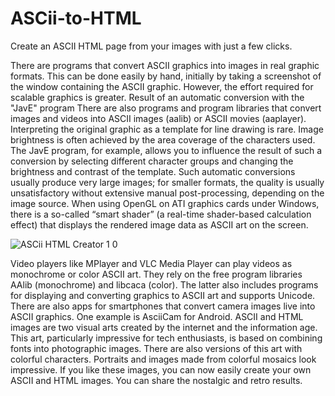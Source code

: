 # ASCii-to-HTML

Create an ASCII HTML page from your images with just a few clicks.

There are programs that convert ASCII graphics into images in real graphic formats. This can be done easily by hand, initially by taking a screenshot of the window containing the ASCII graphic. However, the effort required for scalable graphics is greater.
Result of an automatic conversion with the "JavE" program
There are also programs and program libraries that convert images and videos into ASCII images (aalib) or ASCII movies (aaplayer). Interpreting the original graphic as a template for line drawing is rare. Image brightness is often achieved by the area coverage of the characters used. The JavE program, for example, allows you to influence the result of such a conversion by selecting different character groups and changing the brightness and contrast of the template. Such automatic conversions usually produce very large images; for smaller formats, the quality is usually unsatisfactory without extensive manual post-processing, depending on the image source.
When using OpenGL on ATI graphics cards under Windows, there is a so-called “smart shader” (a real-time shader-based calculation effect) that displays the rendered image data as ASCII art on the screen.


![ASCii HTML Creator 1 0](https://github.com/user-attachments/assets/06c3cc79-f591-46b0-8d1e-a59998c94b37)


Video players like MPlayer and VLC Media Player can play videos as monochrome or color ASCII art. They rely on the free program libraries AAlib (monochrome) and libcaca (color). The latter also includes programs for displaying and converting graphics to ASCII art and supports Unicode.
There are also apps for smartphones that convert camera images live into ASCII graphics. One example is AsciiCam for Android.
ASCII and HTML images are two visual arts created by the internet and the information age. This art, particularly impressive for tech enthusiasts, is based on combining fonts into photographic images.
There are also versions of this art with colorful characters. Portraits and images made from colorful mosaics look impressive. If you like these images, you can now easily create your own ASCII and HTML images. You can share the nostalgic and retro results.

